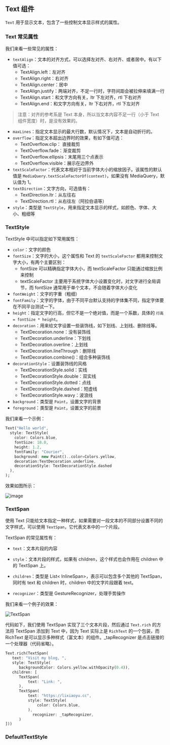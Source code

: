 ## Text 组件

`Text` 用于显示文本，包含了一些控制文本显示样式的属性。

### Text 常见属性

我们来看一些常见的属性：

- `textAlign`：文本的对齐方式，可以选择左对齐、右对齐、或者居中。有以下值可选：
   - TextAlign.left：左对齐
  - TextAlign.right：右对齐
  - TextAlign.center：居中
  - TextAlign.justify：两端对齐，不足一行时，字符间距会被拉伸来填满一行
  - TextAlign.start：和文字方向有关，ltr 下左对齐，rtl 下右对齐
  - TextAlign.end：和文字方向有关，ltr 下右对齐，rtl 下左对齐

> 注意：对齐的参考系是 Text 本身，所以当文本内容不足一行（小于 Text 组件宽度）时，是没有效果的。

- `maxLines`：指定文本显示的最大行数，默认情况下，文本是自动折行的。
- `overflow`：指定文本超出边界时的效果，有如下值可选：
  - TextOverflow.clip： 直接裁剪
  - TextOverflow.fade：渐变裁剪
  - TextOverflow.ellipsis：末尾用三个点表示
  - TextOverflow.visible：展示在边界外
- `textScaleFactor`：代表文本相对于当前字体大小的缩放因子。该属性的默认值是 `MediaQuery.textScaleFactorOf(context)`，如果没有 MediaQuery，默认值为 1。
- `textDirection`：文字方向，可选值有：
  - TextDirection.ltr：从左往右
  - TextDirection.rtl：从右往左（阿拉伯语等）
- `style`：类型是 `TextStyle`，用来指定文本显示的样式，如颜色、字体、大小、粗细等

### TextStyle

TextStyle 中可以指定如下常用属性：

- `color`：文字的颜色
- `fontSize`：文字的大小，这个属性和 Text 的 `textScaleFactor` 都用来控制文字大小，有两个主要区别：
  - fontSize 可以精确指定字体大小，而 textScaleFactor 只能通过缩放比例来控制
  - textScaleFactor 主要用于系统字体大小设置变化时，对文字进行全局调节，而 fontSize 通常用于单个文本，不会随着字体大小变化
- `fontWeight`：文字的字重（粗细）
- `fontFamily`：文字的字体，由于不同平台默认支持的字体集不同，指定字体要在不同平台测试一下。
- `height`：指定文字的行高，但它不是一个绝对值，而是一个系数，具体的 `行高 = fontSize * height`。
- `decoration`：用来给文字设置一些装饰线，如下划线、上划线、删除线等。
  - TextDecoration.none：没有装饰线
  - TextDecoration.underline：下划线
  - TextDecoration.overline：上划线
  - TextDecoration.lineThrough：删除线
  - TextDecoration.combine()：组合多种装饰线
- `decorationStyle`：设置装饰线的风格
  - TextDecorationStyle.solid：实线
  - TextDecorationStyle.double：双实线
  - TextDecorationStyle.dotted：点线
  - TextDecorationStyle.dashed：短虚线
  - TextDecorationStyle.wavy：波浪线
- `background`：类型是 `Paint`，设置文字的背景
- `foreground`：类型是 `Paint`，设置文字的前景

我们来看一个示例：

```dart
Text("Hello world",
  style: TextStyle(
    color: Colors.blue,
    fontSize: 18.0,
    height: 1.2,  
    fontFamily: "Courier",
    background: new Paint()..color=Colors.yellow,
    decoration:TextDecoration.underline,
    decorationStyle: TextDecorationStyle.dashed
  ),
);
```

效果如图所示：

![image](https://gitee.com/owenlee233/image_store/raw/master/202109242211905.png)

### TextSpan

使用 Text 只能给文本指定一种样式，如果需要对一段文本的不同部分设置不同的文字样式，可以使用 `TextSpan`，它代表文本中的一个片段。

TextSpan 的常见属性有：

- `text`：文本片段的内容

- `style`：文本片段的样式，如果有 children，这个样式也会作用在 children 中的 TextSpan 上。
- `children`：类型是 List< InlineSpan>，表示可以包含多个其他的 TextSpan，同时有 text 和 children 时，children 中的文字片段跟着 text。
- `recognizer`：类型是 GestureRecognizer，处理手势操作

我们来看一个例子的效果：

![TextSpan](https://gitee.com/owenlee233/image_store/raw/master/202109242308280.png)

代码如下，我们使用 TextSpan 实现了三个文本片段，然后通过 `Text.rich` 的方法将 TextSpan 添加到 Text 中，因为 Text 实际上是 `RichText` 的一个包装，而 RichText 是可以显示多种样式（富文本）的组件。_tapRecognizer 是点击链接的一个处理器（代码省略）。

```dart
Text.rich(TextSpan(
   text: "Visit my blog, ",
   style: TextStyle(
      backgroundColor: Colors.yellow.withOpacity(0.4)),
   children: [
      TextSpan(
          text: "Link: ",
      ),
      TextSpan(
          text: "https://lixiaoyu.cc",
          style: TextStyle(
              color: Colors.blue,
          ),
        	recognizer: _tapRecognizer,
      )
]))
```

### DefaultTextStyle

